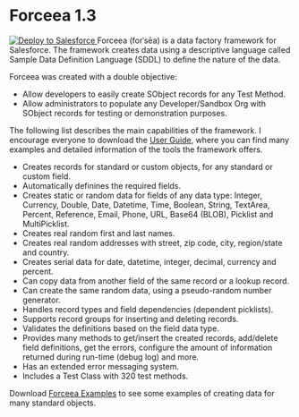 # Forceea 1.3 #
<a href="https://githubsfdeploy.herokuapp.com">
  <img alt="Deploy to Salesforce"
       src="https://raw.githubusercontent.com/afawcett/githubsfdeploy/master/deploy.png">
</a>
Forceea (forˈsēa) is a data factory framework for Salesforce. The framework creates data using a descriptive language called Sample Data Definition Language (SDDL) to define the nature of the data.

Forceea was created with a double objective:
* Allow developers to easily create SObject records for any Test Method.
* Allow administrators to populate any Developer/Sandbox Org with SObject records for testing or demonstration purposes.

The following list describes the main capabilities of the framework. I encourage everyone to download the [User Guide](http://bit.ly/Forceea13_UserGuide), where you can find many examples and detailed information of the tools the framework offers. 
*	Creates records for standard or custom objects, for any standard or custom field.
*	Automatically definines the required fields.
*	Creates static or random data for fields of any data type: Integer, Currency, Double, Date, Datetime, Time, Boolean, String, TextArea, Percent, Reference, Email, Phone, URL, Base64 (BLOB), Picklist and MultiPicklist.
* Creates real random first and last names.
* Creates real random addresses with street, zip code, city, region/state and country.
* Creates serial data for date, datetime, integer, decimal, currency and percent.
* Can copy data from another field of the same record or a lookup record.
* Can create the same random data, using a pseudo-random number generator.
*	Handles record types and field dependencies (dependent picklists).
*	Supports record groups for inserting and deleting records.
*	Validates the definitions based on the field data type.
* Provides many methods to get/insert the created records, add/delete field definitions, get the errors, configure the amount of information returned during run-time (debug log) and more.
*	Has an extended error messaging system.
* Includes a Test Class with 320 test methods.

Download [Forceea Examples](http://bit.ly/Forceea13_Examples) to see some examples of creating data for many standard objects.
